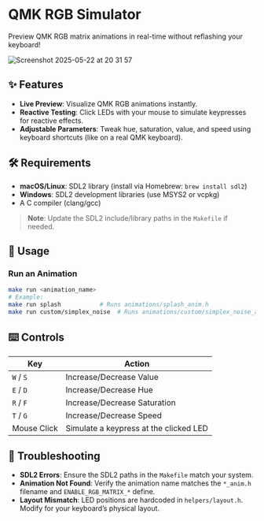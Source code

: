# QMK RGB Simulator  
Preview QMK RGB matrix animations in real-time without reflashing your keyboard!

![Screenshot 2025-05-22 at 20 31 57](https://github.com/user-attachments/assets/0259cd4d-4c9e-4cae-ae5d-19e54e1cf57c)

## ✨ Features  
- **Live Preview**: Visualize QMK RGB animations instantly.  
- **Reactive Testing**: Click LEDs with your mouse to simulate keypresses for reactive effects.  
- **Adjustable Parameters**: Tweak hue, saturation, value, and speed using keyboard shortcuts (like on a real QMK keyboard).  

## 🛠️ Requirements  
- **macOS/Linux**: SDL2 library (install via Homebrew: `brew install sdl2`)  
- **Windows**: SDL2 development libraries (use MSYS2 or vcpkg)  
- A C compiler (clang/gcc)  

> **Note**: Update the SDL2 include/library paths in the `Makefile` if needed.  

## 🚀 Usage  
### Run an Animation  
```bash  
make run <animation_name>  
# Example:  
make run splash           # Runs animations/splash_anim.h  
make run custom/simplex_noise  # Runs animations/custom/simplex_noise_anim.h  
```  

## ⌨️ Controls  
| Key         | Action                                 |
| ----------- | -------------------------------------- |
| `W` / `S`   | Increase/Decrease Value                |
| `E` / `D`   | Increase/Decrease Hue                  |
| `R` / `F`   | Increase/Decrease Saturation           |
| `T` / `G`   | Increase/Decrease Speed                |
| Mouse Click | Simulate a keypress at the clicked LED |

## 🔧 Troubleshooting  
- **SDL2 Errors**: Ensure the SDL2 paths in the `Makefile` match your system.  
- **Animation Not Found**: Verify the animation name matches the `*_anim.h` filename and `ENABLE_RGB_MATRIX_*` define.  
- **Layout Mismatch**: LED positions are hardcoded in `helpers/layout.h`. Modify for your keyboard’s physical layout.  
